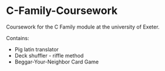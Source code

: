 # C-Family-Coursework
Coursework for the C Family module at the university of Exeter.

Contains:
- Pig latin translator
- Deck shuffler - riffle method
- Beggar-Your-Neighbor Card Game
